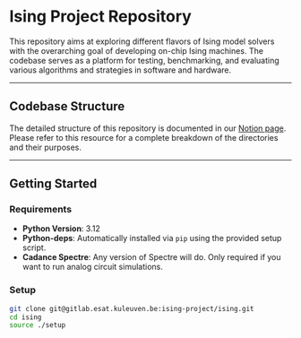 # **Ising Project Repository**

This repository aims at exploring different flavors of Ising model solvers with the overarching goal of developing
on-chip Ising machines. The codebase serves as a platform for testing, benchmarking, and evaluating various algorithms
and strategies in software and hardware.

---

## **Codebase Structure**

The detailed structure of this repository is documented in our
[Notion page](https://feather-broom-8b3.notion.site/Codebase-Structure-99120b5f9c57424fa1ef008c94dab172).
Please refer to this resource for a complete breakdown of the directories and their purposes.

---


## **Getting Started**

### **Requirements**
- **Python Version**: 3.12
- **Python-deps**: Automatically installed via `pip` using the provided setup script.
- **Cadance Spectre**: Any version of Spectre will do. Only required if you want to run analog circuit simulations.

### **Setup**
 
```bash
git clone git@gitlab.esat.kuleuven.be:ising-project/ising.git
cd ising
source ./setup
```
